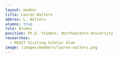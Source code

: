 ```yaml
---
layout: member
title: Lauren Walters
abbrev: L. Walters
alumni: true
role: Alumni
position: Ph.D. Student, Northwestern University
researches:
  - REACT Visiting Scholar Alum
image: /images/members/lauren-walters.png
---
```


